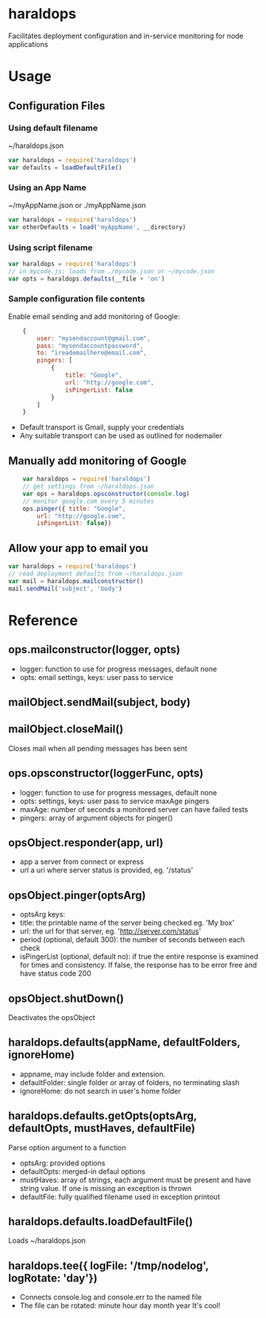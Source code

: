# haraldops
Facilitates deployment configuration and in-service monitoring for node applications
# Usage
## Configuration Files
### Using default filename
 ~/haraldops.json

```js
var haraldops = require('haraldops')
var defaults = loadDefaultFile()
```

### Using an App Name
~/myAppName.json or ./myAppName.json

```js
var haraldops = require('haraldops')
var otherDefaults = load('myAppName', __directory)
```

### Using script filename

```js
var haraldops = require('haraldops')
// in mycode.js: loads from ./mycode.json or ~/mycode.json
var opts = haraldops.defaults(__file + 'on')
```

### Sample configuration file contents
Enable email sending and add monitoring of Google:

```js
	{
		user: "mysendaccount@gmail.com",
		pass: "mysendaccountpassword",
		to: "ireademailhere@email.com",
		pingers: [
			{
				title: "Google",
				url: "http://google.com",
				isPingerList: false
			}
		]
	}
```

* Default transport is Gmail, supply your credentials
* Any suitable transport can be used as outlined for nodemailer

## Manually add monitoring of Google

```js
	var haraldops = require('haraldops')
	// get settings from ~/haraldops.json
	var ops = haraldops.opsconstructor(console.log)
	// monitor google.com every 5 minutes
	ops.pinger({ title: "Google",
		url: "http://google.com",
		isPingerList: false})
```

## Allow your app to email you

```js
var haraldops = require('haraldops')
// read deployment defaults from ~/haraldops.json
var mail = haraldops.mailconstructor()
mail.sendMail('subject', 'body')
```

# Reference
## ops.mailconstructor(logger, opts)
* logger: function to use for progress messages, default none
* opts: email settings, keys: user pass to service

## mailObject.sendMail(subject, body)

## mailObject.closeMail()
Closes mail when all pending messages has been sent

## ops.opsconstructor(loggerFunc, opts)
* logger: function to use for progress messages, default none
* opts: settings, keys: user pass to service maxAge pingers
* maxAge: number of seconds a monitored server can have failed tests
* pingers: array of argument objects for pinger()

## opsObject.responder(app, url)
* app a server from connect or express
* url a uri where server status is provided, eg. '/status'

## opsObject.pinger(optsArg)
* optsArg keys:
* title: the printable name of the server being checked eg. 'My box'
* url: the url for that server, eg. 'http://server.com/status'
* period (optional, default 300): the number of seconds between each check
* isPingerList (optional, default no): if true the entire response is examined for times and consistency. If false, the response has to be error free and have status code 200

## opsObject.shutDown()
Deactivates the opsObject

## haraldops.defaults(appName, defaultFolders, ignoreHome)
* appname, may include folder and extension.
* defaultFolder: single folder or array of folders, no terminating slash
* ignoreHome: do not search in user's home folder

## haraldops.defaults.getOpts(optsArg, defaultOpts, mustHaves, defaultFile)
Parse option argument to a function
* optsArg: provided options
* defaultOpts: merged-in defaul options
* mustHaves: array of strings, each argument must be present and have string value. If one is missing an exception is thrown
* defaultFile: fully qualified filename used in exception printout

## haraldops.defaults.loadDefaultFile()
Loads ~/haraldops.json

## haraldops.tee({ logFile: '/tmp/nodelog', logRotate: 'day'})
* Connects console.log and console.err to the named file
* The file can be rotated: minute hour day month year
It's cool! 